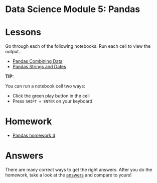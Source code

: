 # Data Science Module 5: Pandas

# Lessons

Go through each of the following notebooks. Run each cell to view the output.

- [Pandas Combining Data](https://colab.research.google.com/github/richard-alexander/Data_Science_Course/blob/master/Pandas/Pandas_6_Combine_Data.ipynb)
- [Pandas Strings and Dates](https://colab.research.google.com/github/richard-alexander/Data_Science_Course/blob/master/Pandas/Pandas_7_Strings_and_Dates.ipynb)

**TIP:**

You can run a notebook cell two ways:
- Click the green play button in the cell
- Press `SHIFT + ENTER` on your keyboard

# Homework

- [Pandas homework 4](https://colab.research.google.com/github/richard-alexander/Data_Science_Course/blob/master/Pandas/Homework4.ipynb)


# Answers

There are many correct ways to get the right answers. After you do the homework, take a look at the [answers](https://colab.research.google.com/github/richard-alexander/Data_Science_Course/blob/master/Pandas/Answers/Homework4_answers.ipynb) and compare to yours!